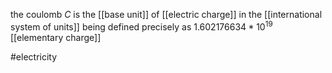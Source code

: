 the coulomb $C$ is the [[base unit]] of [[electric charge]] in the [[international system of units]]
being defined precisely as $1.602176634*10^{19}$ [[elementary charge]]

#electricity